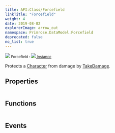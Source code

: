```yaml
---
title: API:Class/Forcefield
linkTitle: "Forcefield"
weight: 4
date: 2019-08-02
explorerImage: arrow_out
namespace: Primrose.DataModel.Forcefield
deprecated: false
no_list: true
---
```

<small class="inheritance">
<span class="" href="/docs/api-reference/Class/Forcefield"><img src="/icons/silk/arrow_out.png"/>&nbsp;Forcefield</span>&nbsp;:&nbsp;<a class="" href="/docs/api-reference/Class/Instance"><img src="/icons/silk/default.png"/>&nbsp;Instance</a></small>
<p class="summary">

Protects a <a href="/docs/api-reference/Class/Character/" >Character</a> from damage by <a href="/docs/api-reference/Class/Character/TakeDamage" >TakeDamage</a>.

</p>
 
## Properties
 
<table class="studiohide">
<tbody>
</tbody>
</table>
 
## Functions
 
<table class="studiohide">
<tbody>
</tbody>
</table>
 
## Events
 
<table class="studiohide">
<tbody>
</tbody>
</table>
<b>
</b>
<div class="inheritors">
<ul class="root">
</ul>
</div>
